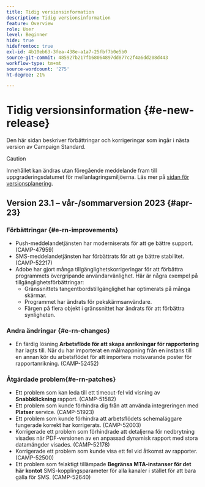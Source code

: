 ```yaml
---
title: Tidig versionsinformation
description: Tidig versionsinformation
feature: Overview
role: User
level: Beginner
hide: true
hidefromtoc: true
exl-id: 4b10eb63-3fea-438e-a1a7-25fbf7b0e5b0
source-git-commit: 485927b217fb68064897dd877c2f4a6dd208d443
workflow-type: tm+mt
source-wordcount: '275'
ht-degree: 21%

---
```



# Tidig versionsinformation {#e-new-release}

Den här sidan beskriver förbättringar och korrigeringar som ingår i nästa version av Campaign Standard.
>[!CAUTION]
>
> Innehållet kan ändras utan föregående meddelande fram till uppgraderingsdatumet för mellanlagringsmiljöerna. Läs mer på [sidan för versionsplanering](../../rn/using/release-planning.md).

## Version 23.1 – vår-/sommarversion 2023 {#apr-23}

### Förbättringar {#e-rn-improvements}

* Push-meddelandetjänsten har moderniserats för att ge bättre support. (CAMP-47959)
* SMS-meddelandetjänsten har förbättrats för att ge bättre stabilitet. (CAMP-52217)
* Adobe har gjort många tillgänglighetskorrigeringar för att förbättra programmets övergripande användarvänlighet. Här är några exempel på tillgänglighetsförbättringar:
   * Gränssnittets tangentbordstillgänglighet har optimerats på många skärmar.
   * Programmet har ändrats för pekskärmsanvändare.
   * Färgen på flera objekt i gränssnittet har ändrats för att förbättra synligheten.

### Andra ändringar {#e-rn-changes}

* En färdig lösning **Arbetsflöde för att skapa anrikningar för rapportering** har lagts till. När du har importerat en målmappning från en instans till en annan kör du arbetsflödet för att importera motsvarande poster för rapportanrikning. (CAMP-52452)

### Åtgärdade problem{#e-rn-patches}

* Ett problem som kan leda till ett timeout-fel vid visning av **Snabbklickning** rapport. (CAMP-51582)
* Ett problem som kunde förhindra dig från att använda integreringen med **Platser** service. (CAMP-51923)
* Ett problem som kunde förhindra att arbetsflödets schemaläggare fungerade korrekt har korrigerats. (CAMP-52003)
* Korrigerade ett problem som förhindrade att detaljerna för nedbrytning visades när PDF-versionen av en anpassad dynamisk rapport med stora datamängder visades. (CAMP-52178)
* Korrigerade ett problem som kunde visa ett fel vid åtkomst av rapporter. (CAMP-52500)
* Ett problem som felaktigt tillämpade **Begränsa MTA-instanser för det här kontot** SMS-kopplingsparameter för alla kanaler i stället för att bara gälla för SMS. (CAMP-52640)
